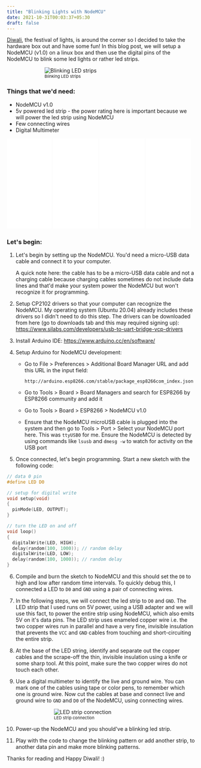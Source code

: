 ```yaml
---
title: "Blinking Lights with NodeMCU"
date: 2021-10-31T00:03:37+05:30
draft: false
---
```


<a href="https://en.wikipedia.org/wiki/Diwali" target="_blank">Diwali</a>, the festival of lights, is around the corner so I decided to take the hardware box out and have some fun! In this blog post, we will setup a NodeMCU (v1.0) on a linux box and then use the digital pins of the NodeMCU to blink some led lights or rather led strips.

<figure style="width: 60%; margin: auto; display: block; margin-bottom: 8px;">
  <img src="/img/10/blinking_lights.png" title="Blinking LED strips"  >
  <figcaption style="font-size: 11px">
    Blinking LED strips
  <figcaption>
</figure>

### Things that we'd need:

- NodeMCU v1.0
- 5v powered led strip - the power rating here is important because we will power the led strip using NodeMCU 
- Few connecting wires
- Digital Multimeter

<iframe style="width:120px;height:240px;" marginwidth="0" marginheight="0" scrolling="no" frameborder="0" src="//ws-in.amazon-adsystem.com/widgets/q?ServiceVersion=20070822&OneJS=1&Operation=GetAdHtml&MarketPlace=IN&source=ss&ref=as_ss_li_til&ad_type=product_link&tracking_id=technoslab03-21&language=en_IN&marketplace=amazon&region=IN&placement=B07262H53W&asins=B07262H53W&linkId=8a4e40856749d20d2dce7b2a0f14f1f6&show_border=true&link_opens_in_new_window=true"></iframe>

<iframe style="width:120px;height:240px;" marginwidth="0" marginheight="0" scrolling="no" frameborder="0" src="//ws-in.amazon-adsystem.com/widgets/q?ServiceVersion=20070822&OneJS=1&Operation=GetAdHtml&MarketPlace=IN&source=ss&ref=as_ss_li_til&ad_type=product_link&tracking_id=technoslab03-21&language=en_IN&marketplace=amazon&region=IN&placement=B07DYHLFH3&asins=B07DYHLFH3&linkId=2ea93063a1246a7efa6a5dcbdd7616c5&show_border=true&link_opens_in_new_window=true"></iframe>

<iframe style="width:120px;height:240px;" marginwidth="0" marginheight="0" scrolling="no" frameborder="0" src="//ws-in.amazon-adsystem.com/widgets/q?ServiceVersion=20070822&OneJS=1&Operation=GetAdHtml&MarketPlace=IN&source=ss&ref=as_ss_li_til&ad_type=product_link&tracking_id=technoslab03-21&language=en_IN&marketplace=amazon&region=IN&placement=B00ZYFX6A2&asins=B00ZYFX6A2&linkId=a14689e514eee23e658fd4b2ecee1c2b&show_border=true&link_opens_in_new_window=true"></iframe>

<iframe style="width:120px;height:240px;" marginwidth="0" marginheight="0" scrolling="no" frameborder="0" src="//ws-in.amazon-adsystem.com/widgets/q?ServiceVersion=20070822&OneJS=1&Operation=GetAdHtml&MarketPlace=IN&source=ss&ref=as_ss_li_til&ad_type=product_link&tracking_id=technoslab03-21&language=en_IN&marketplace=amazon&region=IN&placement=B07KK5LZBK&asins=B07KK5LZBK&linkId=79ac4911e6a1d003a766243788cf137e&show_border=true&link_opens_in_new_window=true"></iframe>

### Let's begin:

1. Let's begin by setting up the NodeMCU. You'd need a micro-USB data cable and connect it to your computer. 

   A quick note here: the cable has to be a micro-USB data cable and not a charging cable because charging cables sometimes do not include data lines and that'd make your system power the NodeMCU but won't recognize it for programming.

2. Setup CP2102 drivers so that your computer can recognize the NodeMCU. My operating system (Ubuntu 20.04) already includes these drivers so I didn't need to do this step. The drivers can be downloaded from here (go to downloads tab and this may required signing up): <a href="https://www.silabs.com/developers/usb-to-uart-bridge-vcp-drivers" target="_blank">https://www.silabs.com/developers/usb-to-uart-bridge-vcp-drivers</a>

3. Install Arduino IDE: <a href="https://www.arduino.cc/en/software/" target="_blank">https://www.arduino.cc/en/software/</a>

4. Setup Arduino for NodeMCU development:
    -  Go to File > Preferences > Additional Board Manager URL and add this URL in the input field:
      
       `http://arduino.esp8266.com/stable/package_esp8266com_index.json`
    
    - Go to Tools > Board > Board Managers and search for ESP8266 by ESP8266 community and add it

    - Go to Tools > Board > ESP8266 > NodeMCU v1.0

    - Ensure that the NodeMCU microUSB cable is plugged into the system and then go to Tools > Port > Select your NodeMCU port here. This was `ttyUSB0` for me. Ensure the NodeMCU is detected by using commands like `lsusb` and `dmesg -w` to watch for activity on the USB port

5. Once connected, let's begin programming. Start a new sketch with the following code:

```c
// data 0 pin
#define LED D0

// setup for digital write
void setup(void)
{
  pinMode(LED, OUTPUT);  
}

// turn the LED on and off
void loop()
{
  digitalWrite(LED, HIGH);
  delay(random(100, 1000)); // random delay
  digitalWrite(LED, LOW);
  delay(random(100, 1000)); // random delay
}
```

6. Compile and burn the sketch to NodeMCU and this should set the `D0` to high and low after random time intervals. To quickly debug this, I connected a LED to `D0` and `GND` using a pair of connecting wires.

7. In the following steps, we will connect the led strip to `D0` and `GND`. The LED strip that I used runs on 5V power, using a USB adapter and we will use this fact, to power the entire strip using NodeMCU, which also emits 5V on it's data pins. The LED strip uses enameled copper wire i.e. the two copper wires run in parallel and have a very fine, invisible insulation that prevents the `VCC` and `GND` cables from touching and short-circuiting the entire strip. 

8. At the base of the LED string, identify and separate out the copper cables and the scrape-off the thin, invisible insulation using a knife or some sharp tool. At this point, make sure the two copper wires do not touch each other. 

9. Use a digital multimeter to identify the live and ground wire. You can mark one of the cables using tape or color pens, to remember which one is ground wire. Now cut the cables at base and connect live and ground wire to `GND` and `D0` of the NodeMCU, using connecting wires.


<figure style="width: 50%; margin: auto; display: block; margin-bottom: 8px;">
  <img src="/img/10/led_strip.jpeg" title="LED strip connection"  >
  <figcaption style="font-size: 11px">
    LED strip connection
  <figcaption>
</figure>


10. Power-up the NodeMCU and you should've a blinking led strip. 

11. Play with the code to change the blinking pattern or add another strip, to another data pin and make more blinking patterns.

Thanks for reading and Happy Diwali! :) 